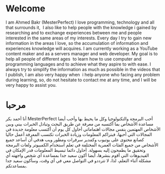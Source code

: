# Welcome
I am Ahmed Bakr (MesterPerfect)
I love programming, technology and all that surrounds it,  I also like to help people with the knowledge i gained by researching and to exchange experiences between me and people interested in the same areas of my interests.
Every day I try to gain new information in the areas I love, so the accumulation of information and experiences knowledge will acquires.
I am currently working as a YouTube content maker and as a servers manager and web developer. My goal is to help all people of different ages  to learn how to use computer and programming languages and to achieve what they aspire to with ease.
I always try to simplify the information as much as possible in the videos that I publish, I am also very happy when  i help anyone who facing any problem during learning, so, do not hesitate to contact me at any time, and I will be very happy to assist you.

# مرحبا 
أنا أحمد بكر MesterPerfect
أحب البرمجة والتكنولوجيا وكل ما يحيط بها 
وأحب أيضا مساعدة الأشخاص بما أكتسبه من معرفة عن طريق البحث وتبادل الخبرات بيني وبين الأشخاص المهتمين بنفس مجالات اهتماماتي 
أحاول كل يوم أن أكتسب معلومة جديدة في المجالات التي أحبها، فبتراكم المعلومات وزيادة الخبرات تكتسب المعرفة
أعمل حاليا كصانع محتوى على يوتيوب وكمدير سرفرات ومطور ويب
هدفي أن أساعد جميع الأشخاص من جميع الفئات العمرية المختلفة في تعلم استخدام الكمبيوتر ولغات البرمجة وتحقيق ما يطمحون إليه بسهولة.
أحاول دائما تبسيط المعلومات قدر الإمكان في الفيديوهات التي أقوم بنشرها، أيضا أكون سعيد جدا بمساعدة أي شخص واجهته أي مشكلة أثناء التعلم، لذا، لا تترددو في التواصل معي في أي وقت، وسأكون سعيد جدا بمساعدتكم.
